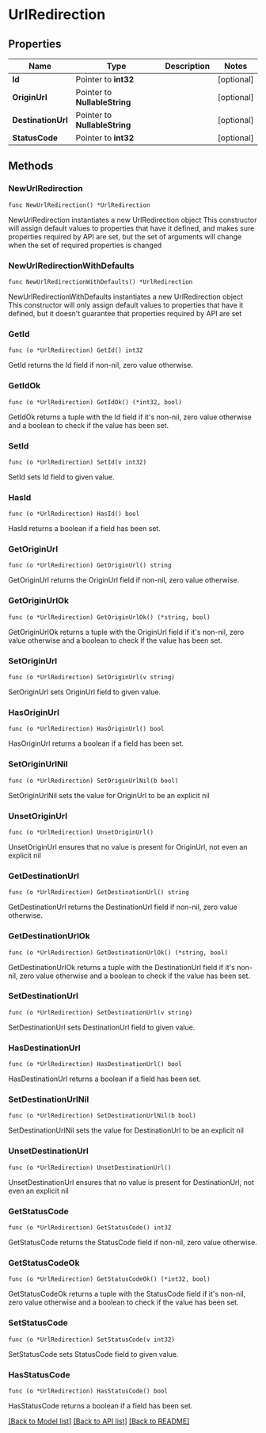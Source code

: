 # UrlRedirection

## Properties

Name | Type | Description | Notes
------------ | ------------- | ------------- | -------------
**Id** | Pointer to **int32** |  | [optional] 
**OriginUrl** | Pointer to **NullableString** |  | [optional] 
**DestinationUrl** | Pointer to **NullableString** |  | [optional] 
**StatusCode** | Pointer to **int32** |  | [optional] 

## Methods

### NewUrlRedirection

`func NewUrlRedirection() *UrlRedirection`

NewUrlRedirection instantiates a new UrlRedirection object
This constructor will assign default values to properties that have it defined,
and makes sure properties required by API are set, but the set of arguments
will change when the set of required properties is changed

### NewUrlRedirectionWithDefaults

`func NewUrlRedirectionWithDefaults() *UrlRedirection`

NewUrlRedirectionWithDefaults instantiates a new UrlRedirection object
This constructor will only assign default values to properties that have it defined,
but it doesn't guarantee that properties required by API are set

### GetId

`func (o *UrlRedirection) GetId() int32`

GetId returns the Id field if non-nil, zero value otherwise.

### GetIdOk

`func (o *UrlRedirection) GetIdOk() (*int32, bool)`

GetIdOk returns a tuple with the Id field if it's non-nil, zero value otherwise
and a boolean to check if the value has been set.

### SetId

`func (o *UrlRedirection) SetId(v int32)`

SetId sets Id field to given value.

### HasId

`func (o *UrlRedirection) HasId() bool`

HasId returns a boolean if a field has been set.

### GetOriginUrl

`func (o *UrlRedirection) GetOriginUrl() string`

GetOriginUrl returns the OriginUrl field if non-nil, zero value otherwise.

### GetOriginUrlOk

`func (o *UrlRedirection) GetOriginUrlOk() (*string, bool)`

GetOriginUrlOk returns a tuple with the OriginUrl field if it's non-nil, zero value otherwise
and a boolean to check if the value has been set.

### SetOriginUrl

`func (o *UrlRedirection) SetOriginUrl(v string)`

SetOriginUrl sets OriginUrl field to given value.

### HasOriginUrl

`func (o *UrlRedirection) HasOriginUrl() bool`

HasOriginUrl returns a boolean if a field has been set.

### SetOriginUrlNil

`func (o *UrlRedirection) SetOriginUrlNil(b bool)`

 SetOriginUrlNil sets the value for OriginUrl to be an explicit nil

### UnsetOriginUrl
`func (o *UrlRedirection) UnsetOriginUrl()`

UnsetOriginUrl ensures that no value is present for OriginUrl, not even an explicit nil
### GetDestinationUrl

`func (o *UrlRedirection) GetDestinationUrl() string`

GetDestinationUrl returns the DestinationUrl field if non-nil, zero value otherwise.

### GetDestinationUrlOk

`func (o *UrlRedirection) GetDestinationUrlOk() (*string, bool)`

GetDestinationUrlOk returns a tuple with the DestinationUrl field if it's non-nil, zero value otherwise
and a boolean to check if the value has been set.

### SetDestinationUrl

`func (o *UrlRedirection) SetDestinationUrl(v string)`

SetDestinationUrl sets DestinationUrl field to given value.

### HasDestinationUrl

`func (o *UrlRedirection) HasDestinationUrl() bool`

HasDestinationUrl returns a boolean if a field has been set.

### SetDestinationUrlNil

`func (o *UrlRedirection) SetDestinationUrlNil(b bool)`

 SetDestinationUrlNil sets the value for DestinationUrl to be an explicit nil

### UnsetDestinationUrl
`func (o *UrlRedirection) UnsetDestinationUrl()`

UnsetDestinationUrl ensures that no value is present for DestinationUrl, not even an explicit nil
### GetStatusCode

`func (o *UrlRedirection) GetStatusCode() int32`

GetStatusCode returns the StatusCode field if non-nil, zero value otherwise.

### GetStatusCodeOk

`func (o *UrlRedirection) GetStatusCodeOk() (*int32, bool)`

GetStatusCodeOk returns a tuple with the StatusCode field if it's non-nil, zero value otherwise
and a boolean to check if the value has been set.

### SetStatusCode

`func (o *UrlRedirection) SetStatusCode(v int32)`

SetStatusCode sets StatusCode field to given value.

### HasStatusCode

`func (o *UrlRedirection) HasStatusCode() bool`

HasStatusCode returns a boolean if a field has been set.


[[Back to Model list]](../README.md#documentation-for-models) [[Back to API list]](../README.md#documentation-for-api-endpoints) [[Back to README]](../README.md)


